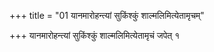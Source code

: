 +++
title = "01 यानमारोहन्त्यां सुकिंश्कुं शाल्मलिमित्येतामृचम्"

+++
यानमारोहन्त्यां सुकिंश्कुं शाल्मलिमित्येतामृचं जपेत् १